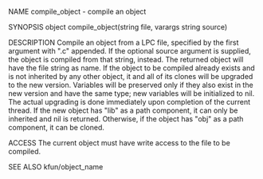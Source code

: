 NAME
	compile_object - compile an object

SYNOPSIS
	object compile_object(string file, varargs string source)


DESCRIPTION
        Compile an object from a LPC file, specified by the first argument with
        ".c" appended.  If the optional source argument is supplied, the object
        is compiled from that string, instead.  The returned object will have
        the file string as name.
	If the object to be compiled already exists and is not inherited by
	any other object, it and all of its clones will be upgraded to the
	new version.  Variables will be preserved only if they also exist in
	the new version and have the same type; new variables will be
	initialized to nil.  The actual upgrading is done immediately upon
	completion of the current thread.
	If the new object has "lib" as a path component, it can only be
	inherited and nil is returned.  Otherwise, if the object has "obj" as a
	path component, it can be cloned.

ACCESS
	The current object must have write access to the file to be compiled.

SEE ALSO
	kfun/object_name
